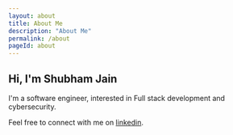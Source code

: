```yaml
---
layout: about
title: About Me
description: "About Me"
permalink: /about
pageId: about
---
```


## Hi, I'm **Shubham Jain**

I'm a software engineer, interested in Full stack development and cybersecurity.

Feel free to connect with me on <a href="http://linkedin.com/in/shubm" target="_blank">linkedin</a>.
